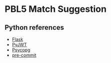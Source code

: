 # PBL5 Match Suggestion

## Python references

-   [Flask](https://flask.palletsprojects.com/en/3.0.x/)
-   [PyJWT](https://pyjwt.readthedocs.io/en/stable/)
-   [Psycopg](https://www.psycopg.org/docs/)
-   [pre-commit](https://pre-commit.com/)
